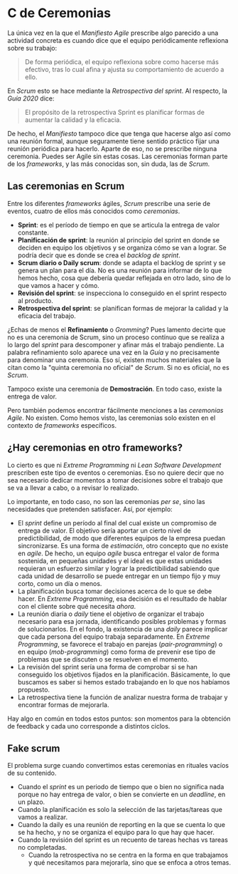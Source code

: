 # C de Ceremonias

La única vez en la que el _Manifiesto Agile_ prescribe algo parecido a una actividad concreta es cuando dice que el equipo periódicamente reflexiona sobre su trabajo:

> De forma periódica, el equipo reflexiona sobre como hacerse más efectivo, tras lo cual afina y ajusta su comportamiento de acuerdo a ello.

En _Scrum_ esto se hace mediante la _Retrospectiva del sprint_. Al respecto, la _Guía 2020_ dice:

> El propósito de la retrospectiva Sprint es planificar formas de aumentar la calidad y la eficacia.

De hecho, el _Manifiesto_ tampoco dice que tenga que hacerse algo así como una reunión formal, aunque seguramente tiene sentido práctico fijar una reunión periódica para hacerlo. Aparte de eso, no se prescribe ninguna ceremonia. Puedes ser Agile sin estas cosas. Las ceremonias forman parte de los _frameworks_, y las más conocidas son, sin duda, las de _Scrum_.

## Las ceremonias en Scrum

Entre los diferentes _frameworks_ ágiles, _Scrum_ prescribe una serie de eventos, cuatro de ellos más conocidos como _ceremonias_.

* **Sprint**: es el período de tiempo en que se articula la entrega de valor constante.
* **Planificación de sprint**: la reunión al principio del sprint en donde se deciden en equipo los objetivos y se organiza cómo se van a lograr. Se podría decir que es donde se crea el _backlog de sprint_.
* **Scrum diario o Daily scrum**: donde se adapta el backlog de sprint y se genera un plan para el día. No es una reunión para informar de lo que hemos hecho, cosa que debería quedar reflejada en otro lado, sino de lo que vamos a hacer y cómo.
* **Revisión del sprint**: se inspecciona lo conseguido en el sprint respecto al producto.
* **Retrospectiva del sprint**: se planifican formas de mejorar la calidad y la eficacia del trabajo.

¿Echas de menos el **Refinamiento** o _Gromming_? Pues lamento decirte que no es una ceremonia de Scrum, sino un proceso contínuo que se realiza a lo largo del _sprint_ para descomponer y afinar más el trabajo pendiente. La palabra refinamiento solo aparece una vez en la _Guía_ y no precisamente para denominar una ceremonia. Eso sí, existen muchos materiales que la citan como la "quinta ceremonia no oficial" de _Scrum_. Si no es oficial, no es _Scrum_.

Tampoco existe una ceremonia de **Demostración**. En todo caso, existe la entrega de valor.

Pero también podemos encontrar fácilmente menciones a las _ceremonias Agile_. No existen. Como hemos visto, las ceremonias solo existen en el contexto de _frameworks_ específicos.

## ¿Hay ceremonias en otro frameworks?

Lo cierto es que ni _Extreme Programming_ ni _Lean Software Development_ prescriben este tipo de eventos o ceremonias. Eso no quiere decir que no sea necesario dedicar momentos a tomar decisiones sobre el trabajo que se va a llevar a cabo, o a revisar lo realizado.

Lo importante, en todo caso, no son las ceremonias _per se_, sino las necesidades que pretenden satisfacer. Así, por ejemplo:

* El _sprint_ define un período al final del cual existe un compromiso de entrega de valor. El objetivo sería aportar un cierto nivel de predictibilidad, de modo que diferentes equipos de la empresa puedan sincronizarse. Es una forma de _estimación_, otro concepto que no existe en _agile_. De hecho, un equipo _agile_ busca entregar el valor de forma sostenida, en pequeñas unidades y el ideal es que estas unidades requieran un esfuerzo similar y lograr la predictibilidad sabiendo que cada unidad de desarrollo se puede entregar en un tiempo fijo y muy corto, como un día o menos.
* La planificación busca tomar decisiones acerca de lo que se debe hacer. En _Extreme Programming_, esa decisión es el resultado de hablar con el cliente sobre qué necesita _ahora_.
* La reunión diaria o _daily_ tiene el objetivo de organizar el trabajo necesario para esa jornada, identificando posibles problemas y formas de solucionarlos. En el fondo, la existencia de una _daily_ parece implicar que cada persona del equipo trabaja separadamente. En _Extreme Programming_, se favorece el trabajo en parejas (_pair-programming_) o en equipo (_mob-programming_) como forma de prevenir ese tipo de problemas que se discuten o se resuelven en el momento.
* La revisión del sprint sería una forma de comprobar si se han conseguido los objetivos fijados en la planificación. Básicamente, lo que buscamos es saber si hemos estado trabajando en lo que nos habíamos propuesto.
* La retrospectiva tiene la función de analizar nuestra forma de trabajar y encontrar formas de mejorarla. 

Hay algo en común en todos estos puntos: son momentos para la obtención de feedback y cada uno corresponde a distintos ciclos.

## Fake scrum

El problema surge cuando convertimos estas ceremonias en rituales vacíos de su contenido.

* Cuando el _sprint_ es un periodo de tiempo que o bien no significa nada porque no hay entrega de valor, o bien se convierte en un _deadline_, en un plazo.
* Cuando la planificación es solo la selección de las tarjetas/tareas que vamos a realizar.
* Cuando la daily es una reunión de reporting en la que se cuenta lo que se ha hecho, y no se organiza el equipo para lo que hay que hacer.
* Cuando la revisión del sprint es un recuento de tareas hechas vs tareas no completadas. 
  * Cuando la retrospectiva no se centra en la forma en que trabajamos y qué necesitamos para mejorarla, sino que se enfoca a otros temas.
